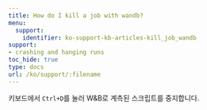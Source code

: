 ```yaml
---
title: How do I kill a job with wandb?
menu:
  support:
    identifier: ko-support-kb-articles-kill_job_wandb
support:
- crashing and hanging runs
toc_hide: true
type: docs
url: /ko/support/:filename
---
```


키보드에서 `Ctrl+D`를 눌러 W&B로 계측된 스크립트를 중지합니다.
